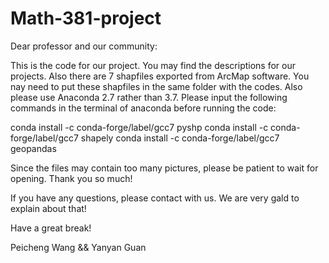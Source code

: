 # Math-381-project

Dear professor and our community:

This is the code for our project. You may find the descriptions for our projects. Also there are 7 shapfiles exported from ArcMap software. You nay need to put these shapfiles in the same folder with the codes. Also please use Anaconda 2.7 rather than 3.7. Please input the following commands in the terminal of anaconda before running the code:

conda install -c conda-forge/label/gcc7 pyshp 
conda install -c conda-forge/label/gcc7 shapely
conda install -c conda-forge/label/gcc7 geopandas

Since the files may contain too many pictures, please be patient to wait for opening. Thank you so much! 

If you have any questions, please contact with us. We are very gald to explain about that!

Have a great break!

Peicheng Wang && Yanyan Guan
